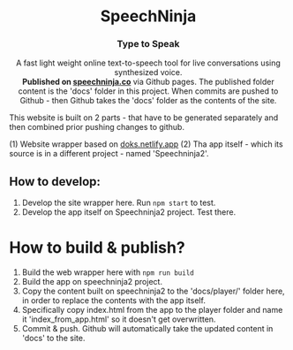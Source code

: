 <h1 align="center">
  SpeechNinja
</h1>

<h3 align="center">
  Type to Speak
</h3>

<p align="center">
  A fast light weight online text-to-speech tool for live conversations using synthesized voice.
  <br/>
  <b>Published on <a href="https://speechninja.co">speechninja.co</a></b> via Github pages. The published folder content is the 'docs' folder in this project. When commits are pushed to Github - then Github takes the 'docs' folder as the contents of the site.
</p>

This website is built on 2 parts - that have to be generated separately and then combined prior pushing changes to github.

(1) Website wrapper based on [doks.netlify.app](https://doks.netlify.app/)
(2) Tha app itself - which its source is in a different project - named 'Speechninja2'.

## How to develop:

1. Develop the site wrapper here. Run `npm start` to test.
2. Develop the app itself on Speechninja2 project. Test there.

# How to build & publish?

1. Build the web wrapper here with `npm run build`
2. Build the app on speechninja2 project.
3. Copy the content built on speechninja2 to the 'docs/player/' folder here, in order to replace the contents with the app itself.
4. Specifically copy index.html from the app to the player folder and name it 'index_from_app.html' so it doesn't get overwritten.
5. Commit & push. Github will automatically take the updated content in 'docs' to the site.


